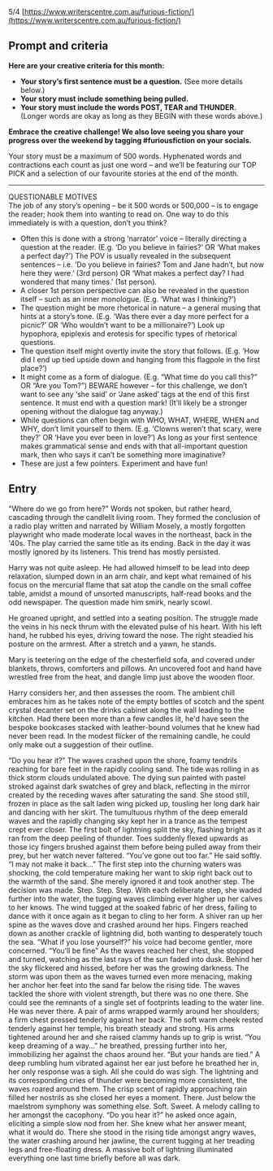 5/4 [https://www.writerscentre.com.au/furious-fiction/](https://www.writerscentre.com.au/furious-fiction/)

## Prompt and criteria

**Here are your creative criteria for this month:**

- **Your story’s first sentence must be a question.** (See more details below.)
- **Your story must include something being pulled.**
- **Your story must include the words POST, TEAR and THUNDER.**  
    (Longer words are okay as long as they BEGIN with these words above.)

**Embrace the creative challenge! We also love seeing you share your progress over the weekend by tagging #furiousfiction on your socials.**

Your story must be a maximum of 500 words. Hyphenated words and contractions each count as just one word – and we’ll be featuring our TOP PICK and a selection of our favourite stories at the end of the month.

---

QUESTIONABLE MOTIVES  
The job of any story’s opening – be it 500 words or 500,000 – is to engage the reader; hook them into wanting to read on. One way to do this immediately is with a question, don’t you think?

- Often this is done with a strong ‘narrator’ voice – literally directing a question at the reader. (E.g. ‘Do you believe in fairies?’ OR ‘What makes a perfect day?’) The POV is usually revealed in the subsequent sentences – i.e. ‘Do you believe in fairies? Tom and Jane hadn’t, but now here they were.’ (3rd person) OR ‘What makes a perfect day? I had wondered that many times.’ (1st person).
- A closer 1st person perspective can also be revealed in the question itself – such as an inner monologue. (E.g. ‘What was I thinking?’)
- The question might be more rhetorical in nature – a general musing that hints at a story’s tone. (E.g. ‘Was there ever a day more perfect for a picnic?’ OR ‘Who wouldn’t want to be a millionaire?’) Look up hypophora, epiplexis and erotesis for specific types of rhetorical questions.
- The question itself might overtly invite the story that follows. (E.g. ‘How did I end up tied upside down and hanging from this flagpole in the first place?’)
- It might come as a form of dialogue. (E.g. “What time do you call this?” OR “Are you Tom?”) BEWARE however – for this challenge, we don’t want to see any ‘she said’ or ‘Jane asked’ tags at the end of this first sentence. It must end with a question mark! (It’ll likely be a stronger opening without the dialogue tag anyway.)
- While questions can often begin with WHO, WHAT, WHERE, WHEN and WHY, don’t limit yourself to them. (E.g. ‘Clowns weren’t that scary, were they?’ OR ‘Have you ever been in love?’) As long as your first sentence makes grammatical sense and ends with that all-important question mark, then who says it can’t be something more imaginative?
- These are just a few pointers. Experiment and have fun!

## Entry


"Where do we go from here?" Words not spoken, but rather heard, cascading through the candlelit living room. They formed the conclusion of a radio play written and narrated by William Mosely, a mostly forgotten playwright who made moderate local waves in the northeast, back in the '40s. The play carried the same title as its ending. Back in the day it was mostly ignored by its listeners. This trend has mostly persisted. 

Harry was not quite asleep. He had allowed himself to be lead into deep relaxation, slumped down in an arm chair, and kept what remained of his focus on the mercurial flame that sat atop the candle on the small coffee table, amidst a mound of unsorted manuscripts, half-read books and the odd newspaper. The question made him smirk, nearly scowl. 

He groaned upright, and settled into a seating position. The struggle made the veins in his neck thrum with the elevated pulse of his heart. With his left hand, he rubbed his eyes, driving toward the nose. The right steadied his posture on the armrest. After a stretch and a yawn, he stands. 

Mary is teetering on the edge of the chesterfield sofa, and covered under blankets, throws, comforters and pillows. An uncovered foot and hand have wrestled free from the heat, and dangle limp just above the wooden floor. 

Harry considers her, and then assesses the room. The ambient chill embraces him as he takes note of the empty bottles of scotch and the spent crystal decanter set on the drinks cabinet along the wall leading to the kitchen. Had there been more than a few candles lit, he'd have seen the bespoke bookcases stacked with leather-bound volumes that he knew had never been read. In the modest flicker of the remaining candle, he could only make out a suggestion of their outline. 



“Do you hear it?”
	The waves crashed upon the shore, foamy tendrils reaching for bare feet in the rapidly cooling sand.  The tide was rolling in as thick storm clouds undulated above.  The dying sun painted with pastel stroked against dark swatches of grey and black, reflecting in the mirror created by the receding waves after saturating the sand.
	She stood still, frozen in place as the salt laden wing picked up, tousling her long dark hair and dancing with her skirt.  The tumultuous rhythm of the deep emerald waves and the rapidly changing sky kept her in a trance as the tempest crept ever closer.  The first bolt of lightning split the sky, flashing bright as it ran from the deep peeling of thunder. Toes suddenly flexed upwards as those icy fingers brushed against them before being pulled away from their prey, but her watch never faltered.
	“You’ve gone out too far.” He said softly.
	“I may not make it back…”
	The first step into the churning waters was shocking, the cold temperature making her want to skip right back out to the warmth of the sand.  She merely ignored it and took another step.  The decision was made.
	Step.
	Step.
	Step.
	With each deliberate step, she waded further into the water, the tugging waves climbing ever higher up her calves to her knows.  The wind tugged at the soaked fabric of her dress, failing to dance with it once again as it began to cling to her form.  A shiver ran up her spine as the waves dove and crashed around her hips. Fingers reached down as another crackle of lightning did, both wanting to desperately touch the sea.
	“What if you lose yourself?” his voice had become gentler, more concerned.
	“You’ll be fine”
	As the waves reached her chest, she stopped and turned, watching as the last rays of the sun faded into dusk.  Behind her the sky flickered and hissed, before her was the growing darkness.  The storm was upon them as the waves turned even more menacing, making her anchor her feet into the sand far below the rising tide. The waves tackled the shore with violent strength, but there was no one there. She could see the remnants of a single set of footprints leading to the water line.
	He was never there.
	A pair of arms wrapped warmly around her shoulders; a firm chest pressed tenderly against her back.  The soft warm cheek rested tenderly against her temple, his breath steady and strong. His arms tightened around her and she raised clammy hands up to grip is wrist.
	“You keep dreaming of a way…” he breathed, pressing further into her, immobilizing her against the chaos around her.
	“But your hands are tied.”
	A deep rumbling hum vibrated against her ear just before he breathed her in, her only response was a sigh.  All she could do was sigh.  The lightning and its corresponding cries of thunder were becoming more consistent, the waves roared around them.  The crisp scent of rapidly approaching rain filled her nostrils as she closed her eyes a moment. There. Just below the maelstrom symphony was something else. Soft. Sweet. A melody calling to her amongst the cacophony.
	“Do you hear it?” he asked once again, eliciting a simple slow nod from her. She knew what her answer meant, what it would do.  There she stood in the rising tide amongst angry waves, the water crashing around her jawline, the current tugging at her treading legs and free-floating dress.  A massive bolt of lightning illuminated everything one last time briefly before all was dark.